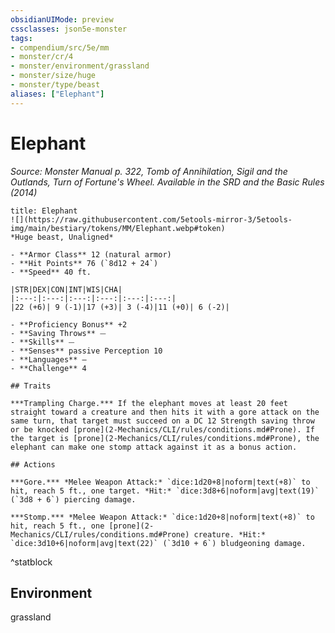 ```yaml
---
obsidianUIMode: preview
cssclasses: json5e-monster
tags:
- compendium/src/5e/mm
- monster/cr/4
- monster/environment/grassland
- monster/size/huge
- monster/type/beast
aliases: ["Elephant"]
---
```

# Elephant
*Source: Monster Manual p. 322, Tomb of Annihilation, Sigil and the Outlands, Turn of Fortune's Wheel. Available in the <span title='Systems Reference Document (5.1)'>SRD</span> and the Basic Rules (2014)*  

```ad-statblock
title: Elephant
![](https://raw.githubusercontent.com/5etools-mirror-3/5etools-img/main/bestiary/tokens/MM/Elephant.webp#token)
*Huge beast, Unaligned*

- **Armor Class** 12 (natural armor)
- **Hit Points** 76 (`8d12 + 24`)
- **Speed** 40 ft.

|STR|DEX|CON|INT|WIS|CHA|
|:---:|:---:|:---:|:---:|:---:|:---:|
|22 (+6)| 9 (-1)|17 (+3)| 3 (-4)|11 (+0)| 6 (-2)|

- **Proficiency Bonus** +2
- **Saving Throws** ⏤
- **Skills** ⏤
- **Senses** passive Perception 10
- **Languages** —
- **Challenge** 4

## Traits

***Trampling Charge.*** If the elephant moves at least 20 feet straight toward a creature and then hits it with a gore attack on the same turn, that target must succeed on a DC 12 Strength saving throw or be knocked [prone](2-Mechanics/CLI/rules/conditions.md#Prone). If the target is [prone](2-Mechanics/CLI/rules/conditions.md#Prone), the elephant can make one stomp attack against it as a bonus action.

## Actions

***Gore.*** *Melee Weapon Attack:* `dice:1d20+8|noform|text(+8)` to hit, reach 5 ft., one target. *Hit:* `dice:3d8+6|noform|avg|text(19)` (`3d8 + 6`) piercing damage.

***Stomp.*** *Melee Weapon Attack:* `dice:1d20+8|noform|text(+8)` to hit, reach 5 ft., one [prone](2-Mechanics/CLI/rules/conditions.md#Prone) creature. *Hit:* `dice:3d10+6|noform|avg|text(22)` (`3d10 + 6`) bludgeoning damage.
```
^statblock

## Environment

grassland